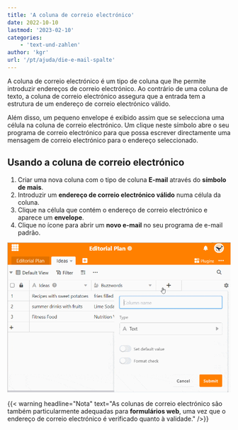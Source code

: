 ```yaml
---
title: 'A coluna de correio electrónico'
date: 2022-10-10
lastmod: '2023-02-10'
categories:
    - 'text-und-zahlen'
author: 'kgr'
url: '/pt/ajuda/die-e-mail-spalte'
---
```


A coluna de correio electrónico é um tipo de coluna que lhe permite introduzir endereços de correio electrónico. Ao contrário de uma coluna de texto, a coluna de correio electrónico assegura que a entrada tem a estrutura de um endereço de correio electrónico válido.

Além disso, um pequeno envelope é exibido assim que se selecciona uma célula na coluna de correio electrónico. Um clique neste símbolo abre o seu programa de correio electrónico para que possa escrever directamente uma mensagem de correio electrónico para o endereço seleccionado.

## Usando a coluna de correio electrónico

1. Criar uma nova coluna com o tipo de coluna **E-mail** através do **símbolo de mais**.
2. Introduzir um **endereço de correio electrónico válido** numa célula da coluna.
3. Clique na célula que contém o endereço de correio electrónico e aparece um **envelope**.
4. Clique no ícone para abrir um **novo e-mail** no seu programa de e-mail padrão.

![A coluna de correio electrónico e a sua utilização](images/E-Mail-Spalte.gif)

{{< warning  headline="Nota"  text="As colunas de correio electrónico são também particularmente adequadas para **formulários web**, uma vez que o endereço de correio electrónico é verificado quanto à validade." />}}
